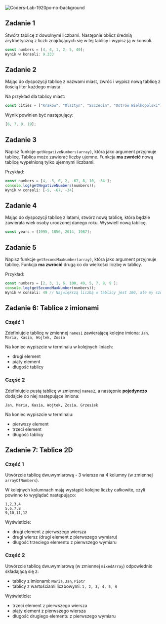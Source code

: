 ![Coders-Lab-1920px-no-background](https://user-images.githubusercontent.com/30623667/104709394-2cabee80-571f-11eb-9518-ea6a794e558e.png)


## Zadanie 1

Stwórz tablicę z dowolnymi liczbami. Następnie oblicz średnią arytmetyczną z liczb znajdujących się w tej tablicy i wypisz ją w konsoli.

```JavaScript
const numbers = [4, 4, 1, 2, 5, 40];
Wynik w konsoli: 9.333
```

## Zadanie 2

Mając do dyspozycji tablicę z nazwami miast, zwróć i wypisz nową tablicę z ilością liter każdego miasta.

Na przykład dla tablicy miast:
```JavaScript
const cities = ["Kraków", "Olsztyn", "Szczecin", "Ostrów Wielkopolski"];
```
Wynik powinien być następujący:

```JavaScript
[6, 7, 8, 19];
```


## Zadanie 3

Napisz funkcje ```getNegativeNumbers(array)```, która jako argument przyjmuje tablicę. Tablica może zawierać liczby ujemne. Funkcja **ma zwrócić** nową tablicę wypełnioną tylko ujemnymi liczbami.

Przykład:
```JavaScript
const numbers = [4, -5, 0, 2, -67, 8, 10, -34 ];
console.log(getNegativeNumbers(numbers));
Wynik w consoli: [-5, -67, -34]
```

## Zadanie 4

Mając do dyspozycji tablicę z latami, stwórz nową tablicę, która będzie zawierała wiek osoby urodzonej danego roku. Wyświetl nową tablicę.

```JavaScript
const years = [1995, 1856, 2014, 1987];
```

## Zadanie 5

Napisz funkcje ```getSecondMaxNumber(array)```, która jako argument przyjmuje tablicę. Funkcja **ma zwrócić** drugą co do wielkości liczbę w tablicy.

Przykład:
```JavaScript
const numbers = [2, 3, 1, 6, 100, 49, 5, 7, 8, 9 ];
console.log(getSecondMaxNumber(numbers));
Wynik w consoli: 49 // Największą liczbą w tablicy jest 100, ale my szukaliśmy drugiej największej więc odpowiedzią musi być 49 w tym przypadku
```

## Zadanie 6: Tablice z imionami

### Część 1

Zdefiniujcie tablicę w zmiennej `names1` zawierającą kolejne imiona: `Jan, Maria, Kasia, Wojtek, Zosia`

Na koniec wypiszcie w terminalu w kolejnych liniach:

- drugi element
- piąty element
- długość tablicy


### Część 2

Zdefiniujcie pustą tablicę w zmiennej `names2`, a następnie **pojedynczo** dodajcie do niej następujące imiona:

```
Jan, Maria, Kasia, Wojtek, Zosia, Grzesiek
```

Na koniec wypiszcie w terminalu:

- pierwszy element
- trzeci element
- długość tablicy


## Zadanie 7: Tablice 2D

### Część 1

Utwórzcie tablicę dwuwymiarową - 3 wiersze na 4 kolumny (w zmiennej `arrayOfNumbers`).

W kolejnych kolumnach mają wystąpić kolejne liczby całkowite, czyli powinno to wyglądać następująco:
```
1,2,3,4
5,6,7,8
9,10,11,12
```

Wyświetlcie:
- drugi element z pierwszego wiersza
- drugi wiersz (drugi element z pierwszego wymiaru)
- długość trzeciego elementu z pierwszego wymiaru


### Część 2

Utwórzcie tablicę dwuwymiarową (w zmiennej `mixedArray`) odpowiednio składającą się z:

- tablicy z imionami: `Maria`, `Jan`, `Piotr`
- tablicy z wartościami liczbowymi: `1, 2, 3, 4, 5, 6`

Wyświetlcie:

- trzeci element z pierwszego wiersza
- piąty element z pierwszego wiersza
- długość drugiego elementu z pierwszego wymiaru
